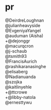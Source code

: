 # pr

@DeirdreLoughnan  
@julianheavyside  
@EvgeniyaYangel    
@auduman (Aisha)  
+@dejonggr   
@macurqcron  
@j-schaub  
@tsmith93  
@FrancisAurich  
@rashikaranasinghe  
@elisaberg  
@Nadianuanda  
@szojka  
@kaitlinyehle  
+@ttcrowe  
+@libby-natola  
@ernesttywu  
